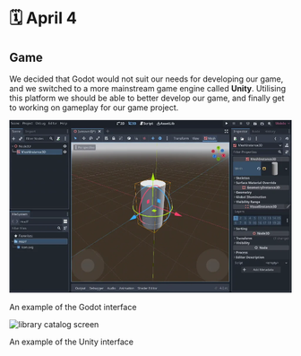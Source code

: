 # 🗓️ April 4

## Game
We decided that Godot would not suit our needs for developing our game, and we
switched to a more mainstream game engine called **Unity**. Utilising this platform we
should be able to better develop our game, and finally get to working on gameplay for our game project.

<div class="alt-image-layout">
<div>
    <img class="alt-image" src="/img/apr4/godot-example.webp" alt="home screen welcome">
    <p id="alt-text">An example of the Godot interface</p>
</div>
<div>
    <img class="alt-image" src="/img/apr4/unity-example.avif" alt="library catalog screen">
    <p id="alt-text">An example of the Unity interface</p>
</div>
</div>
